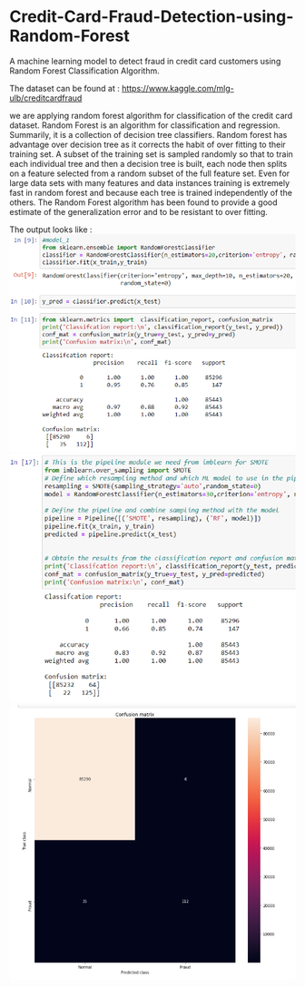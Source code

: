 # Credit-Card-Fraud-Detection-using-Random-Forest
A machine learning model to detect fraud in credit card customers using Random Forest Classification Algorithm. <br />

The dataset can be found at : https://www.kaggle.com/mlg-ulb/creditcardfraud <br />

we are applying random forest
algorithm for classification of the credit card dataset.
Random Forest is an algorithm for classification and
regression. Summarily, it is a collection of decision tree
classifiers. Random forest has advantage over decision tree
as it corrects the habit of over fitting to their training set. A
subset of the training set is sampled randomly so that to
train each individual tree and then a decision tree is built,
each node then splits on a feature selected from a random
subset of the full feature set. Even for large data sets with
many features and data instances training is extremely fast
in random forest and because each tree is trained
independently of the others. The Random Forest algorithm
has been found to provide a good estimate of the
generalization error and to be resistant to over fitting. <br />

The output looks like : 
![Screenshot](credit1.png)
![Screenshot](credit2.png)
![Screenshot](credit3.png)

